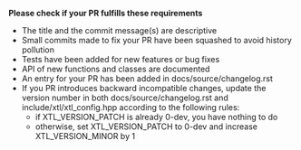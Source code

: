 **Please check if your PR fulfills these requirements**

- The title and the commit message(s) are descriptive
- Small commits made to fix your PR have been squashed to avoid history pollution
- Tests have been added for new features or bug fixes
- API of new functions and classes are documented
- An entry for your PR has been added in docs/source/changelog.rst
- If you PR introduces backward incompatible changes, update the version number
in both docs/source/changelog.rst and include/xtl/xtl_config.hpp according
to the following rules:
    - if XTL_VERSION_PATCH is already 0-dev, you have nothing to do
    - otherwise, set XTL_VERSION_PATCH to 0-dev and increase XTL_VERSION_MINOR by 1

